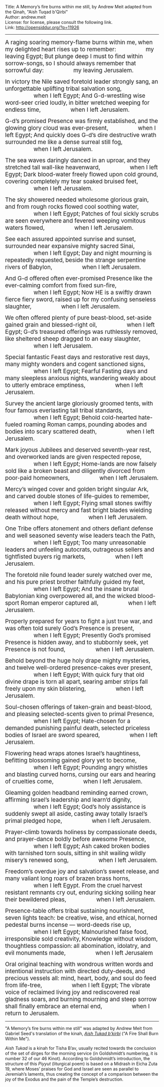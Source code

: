 <html>
<head></head>
<body>
Title: A Memory’s fire burns within me still, by Andrew Meit adapted from the Qinah, "Aish Tuqad b'Qirbi"<br />
Author: andrew.meit<br />
License: for license, please consult the following link.<br />
Link: <a href="http://opensiddur.org/?p=11926">http://opensiddur.org/?p=11926</a>
<p />
<hr />

<div class="english">
<span style="font-size: 14pt;">A raging soaring memory-flame burns within me,</span>
<span style="font-size: 14pt;"> when my delighted heart rises up to remember:</span>
<span style="padding-left: 5em; font-size: 14pt;"> my leaving Egypt;</span>
<span style="font-size: 14pt;"> But plunge deep I must to find within sorrow-songs,</span>
<span style="font-size: 14pt;"> so I should always remember that sorrowful day:</span>
<span style="padding-left: 5em; font-size: 14pt;"> my leaving Jerusalem.</span>

<span style="font-size: 14pt;">In victory the Nile saved foretold leader strongly sang,</span>
<span style="font-size: 14pt;"> an unforgettable uplifting tribal salvation song,</span>
<span style="padding-left: 5em; font-size: 14pt;"> when I left Egypt;</span>
<span style="font-size: 14pt;"> And G-d-wrestling wise word-seer cried loudly,</span>
<span style="font-size: 14pt;"> in bitter wretched weeping for endless time,</span>
<span style="padding-left: 5em; font-size: 14pt;"> when I left Jerusalem.</span>

<span style="font-size: 14pt;">G-d’s promised Presence was firmly established,</span>
<span style="font-size: 14pt;"> and the glowing glory cloud was ever-present,</span>
<span style="padding-left: 5em; font-size: 14pt;"> when I left Egypt;</span>
<span style="font-size: 14pt;"> And quickly does G-d’s dire destructive wrath</span>
<span style="font-size: 14pt;"> surrounded me like a dense surreal still fog,</span>
<span style="padding-left: 5em; font-size: 14pt;"> when I left Jerusalem.</span>

<span style="font-size: 14pt;">The sea waves daringly danced in an uproar,</span>
<span style="font-size: 14pt;"> and they stretched tall wall-like heavenward,</span>
<span style="padding-left: 5em; font-size: 14pt;"> when I left Egypt;</span>
<span style="font-size: 14pt;"> Dark blood-water freely flowed upon cold ground,</span>
<span style="font-size: 14pt;"> covering completely my tear soaked bruised feet,</span>
<span style="padding-left: 5em; font-size: 14pt;"> when I left Jerusalem.</span>

<span style="font-size: 14pt;">The sky showered needed wholesome glorious grain,</span>
<span style="font-size: 14pt;"> and from rough rocks flowed cool soothing water,</span>
<span style="padding-left: 5em; font-size: 14pt;"> when I left Egypt;</span>
<span style="font-size: 14pt;"> Patches of foul sickly scrubs are seen everywhere</span>
<span style="font-size: 14pt;"> and fevered weeping vomitous waters flowed,</span>
<span style="padding-left: 5em; font-size: 14pt;"> when I left Jerusalem.</span>

<span style="font-size: 14pt;">See each assured appointed sunrise and sunset,</span>
<span style="font-size: 14pt;"> surrounded near expansive mighty sacred Sinai,</span>
<span style="padding-left: 5em; font-size: 14pt;"> when I left Egypt;</span>
<span style="font-size: 14pt;"> Day and night mourning is repeatedly requested,</span>
<span style="font-size: 14pt;"> beside the strange serpentine rivers of Babylon,</span>
<span style="padding-left: 5em; font-size: 14pt;"> when I left Jerusalem.</span>

<span style="font-size: 14pt;">And G-d offered often ever-promised Presence</span>
<span style="font-size: 14pt;"> like the ever-calming comfort from fixed sun-fire,</span>
<span style="padding-left: 5em; font-size: 14pt;"> when I left Egypt;</span>
<span style="font-size: 14pt;"> Now HE is a swiftly drawn fierce fiery sword,</span>
<span style="font-size: 14pt;"> raised up for my confusing senseless slaughter,</span>
<span style="padding-left: 5em; font-size: 14pt;"> when I left Jerusalem.</span>

<span style="font-size: 14pt;">We often offered plenty of pure beast-blood,</span>
<span style="font-size: 14pt;"> set-aside gained grain and blessed-right oil,</span>
<span style="padding-left: 5em; font-size: 14pt;"> when I left Egypt;</span>
<span style="font-size: 14pt;"> G-d’s treasured offerings was ruthlessly removed,</span>
<span style="font-size: 14pt;"> like sheltered sheep dragged to an easy slaughter,</span>
<span style="padding-left: 5em; font-size: 14pt;"> when I left Jerusalem.</span>

<span style="font-size: 14pt;">Special fantastic Feast days and restorative rest days,</span>
<span style="font-size: 14pt;"> many mighty wonders and cogent sanctioned signs,</span>
<span style="padding-left: 5em; font-size: 14pt;"> when I left Egypt;</span>
<span style="font-size: 14pt;"> Fearful Fasting days and many sleepless anxious nights,</span>
<span style="font-size: 14pt;"> wandering weakly about to utterly embrace emptiness,</span>
<span style="padding-left: 5em; font-size: 14pt;"> when I left Jerusalem.</span>

<span style="font-size: 14pt;">Survey the ancient large gloriously groomed tents,</span>
<span style="font-size: 14pt;"> with four famous everlasting tall tribal standards,</span>
<span style="padding-left: 5em; font-size: 14pt;"> when I left Egypt;</span>
<span style="font-size: 14pt;"> Behold cold-hearted hate-fueled roaming Roman camps,</span>
<span style="font-size: 14pt;"> pounding abodes and bodies into scary scattered death,</span>
<span style="padding-left: 5em; font-size: 14pt;"> when I left Jerusalem.</span>

<span style="font-size: 14pt;">Mark joyous Jubilees and deserved seventh-year rest,</span>
<span style="font-size: 14pt;"> and overworked lands are given respected repose,</span>
<span style="padding-left: 5em; font-size: 14pt;"> when I left Egypt;</span>
<span style="font-size: 14pt;"> Home-lands are now falsely sold like a broken beast</span>
<span style="font-size: 14pt;"> and diligently divorced from poor-paid homeowners,</span>
<span style="padding-left: 5em; font-size: 14pt;"> when I left Jerusalem.</span>

<span style="font-size: 14pt;">Mercy’s winged cover and golden bright singular Ark,</span>
<span style="font-size: 14pt;"> and carved double stones of life-guides to remember,</span>
<span style="padding-left: 5em; font-size: 14pt;"> when I left Egypt;</span>
<span style="font-size: 14pt;"> Flying small stones swiftly released without mercy</span>
<span style="font-size: 14pt;"> and fast bright blades wielding death without hope,</span>
<span style="padding-left: 5em; font-size: 14pt;"> when I left Jerusalem.</span>

<span style="font-size: 14pt;">One Tribe offers atonement and others defiant defense</span>
<span style="font-size: 14pt;"> and well seasoned seventy wise leaders teach the Path,</span>
<span style="padding-left: 5em; font-size: 14pt;"> when I left Egypt;</span>
<span style="font-size: 14pt;"> Too many unreasonable leaders and unfeeling autocrats,</span>
<span style="font-size: 14pt;"> outrageous sellers and tightfisted buyers rig markets,</span>
<span style="padding-left: 5em; font-size: 14pt;"> when I left Jerusalem.</span>

<span style="font-size: 14pt;">The foretold nile found leader surely watched over me,</span>
<span style="font-size: 14pt;"> and his pure priest brother faithfully guided my feet,</span>
<span style="padding-left: 5em; font-size: 14pt;"> when I left Egypt;</span>
<span style="font-size: 14pt;"> And the insane brutal Babylonian king overpowered all,</span>
<span style="font-size: 14pt;"> and the wicked blood-sport Roman emperor captured all,</span>
<span style="padding-left: 5em; font-size: 14pt;"> when I left Jerusalem.</span>

<span style="font-size: 14pt;">Properly prepared for years to fight a just true war,</span>
<span style="font-size: 14pt;"> and was often told surely God’s Presence is present,</span>
<span style="padding-left: 5em; font-size: 14pt;"> when I left Egypt;
Presently God’s promised Presence is hidden away,
and to stubbornly seek, yet Presence is not found,
<span style="padding-left: 5em;">when I left Jerusalem.</span></span>

<span style="font-size: 14pt;">Behold beyond the huge holy drape mighty mysteries,</span>
<span style="font-size: 14pt;"> and twelve well-ordered presence-cakes ever present,</span>
<span style="padding-left: 5em; font-size: 14pt;"> when I left Egypt;</span>
<span style="font-size: 14pt;"> With quick fury that old divine drape is torn all apart,</span>
<span style="font-size: 14pt;"> searing amber strips fall freely upon my skin blistering,</span>
<span style="padding-left: 5em; font-size: 14pt;"> when I left Jerusalem.</span>

<span style="font-size: 14pt;">Soul-chosen offerings of taken-grain and beast-blood,</span>
<span style="font-size: 14pt;"> and pleasing selected-scents given to primal Presence,</span>
<span style="padding-left: 5em; font-size: 14pt;"> when I left Egypt;</span>
<span style="font-size: 14pt;"> Hate-chosen for a demanded punishing painful death,</span>
<span style="font-size: 14pt;"> selected priceless bodies of Israel are sword speared,</span>
<span style="padding-left: 5em; font-size: 14pt;"> when I left Jerusalem.</span>

<span style="font-size: 14pt;">Flowering head wraps atones Israel’s haughtiness,</span>
<span style="font-size: 14pt;"> befitting blossoming gained glory yet to become,</span>
<span style="padding-left: 5em; font-size: 14pt;"> when I left Egypt;</span>
<span style="font-size: 14pt;"> Pounding angry whistles and blasting curved horns,</span>
<span style="font-size: 14pt;"> cursing our ears and hearing of cruelties come,</span>
<span style="padding-left: 5em; font-size: 14pt;"> when I left Jerusalem.</span>

<span style="font-size: 14pt;">Gleaming golden headband reminding earned crown,</span>
<span style="font-size: 14pt;"> affirming Israel’s leadership and learn’d dignity,</span>
<span style="padding-left: 5em; font-size: 14pt;"> when I left Egypt;</span>
<span style="font-size: 14pt;"> God’s holy assistance is suddenly swept all aside,</span>
<span style="font-size: 14pt;"> casting away totally Israel’s primal pledged hope,</span>
<span style="padding-left: 5em; font-size: 14pt;"> when I left Jerusalem.</span>

<span style="font-size: 14pt;">Prayer-climb towards holiness by compassionate deeds,</span>
<span style="font-size: 14pt;"> and prayer-dance boldly before awesome Presence,</span>
<span style="padding-left: 5em; font-size: 14pt;"> when I left Egypt;</span>
<span style="font-size: 14pt;"> Ash caked broken bodies with tarnished torn souls,</span>
<span style="font-size: 14pt;"> sitting in shit wailing wildly misery’s renewed song,</span>
<span style="padding-left: 5em; font-size: 14pt;"> when I left Jerusalem.</span>

<span style="font-size: 14pt;">Freedom’s overdue joy and salvation’s sweet release,</span>
<span style="font-size: 14pt;"> and many valiant long roars of brazen brass horns,</span>
<span style="padding-left: 5em; font-size: 14pt;"> when I left Egypt.
From the cruel harvest resistant remnants cry out,
enduring sicking soiling hear their bewildered pleas,
<span style="padding-left: 5em;">when I left Jerusalem.</span></span>

<span style="font-size: 14pt;">Presence-table offers tribal sustaining nourishment,</span>
<span style="font-size: 14pt;"> seven lights teach: be creative, wise, and ethical,</span>
<span style="font-size: 14pt;"> horned pedestal burns incense — word-deeds rise up,</span>
<span style="padding-left: 5em; font-size: 14pt;"> when I left Egypt;</span>
<span style="font-size: 14pt;"> Malnourished false food, irresponsible sold creativity,</span>
<span style="font-size: 14pt;"> Knowledge without wisdom, thoughtless compassion:</span>
<span style="font-size: 14pt;"> all abomination, idolatry, and evil monuments made,</span>
<span style="padding-left: 5em; font-size: 14pt;"> when I left Jerusalem</span>

<span style="font-size: 14pt;">Oral original teaching with wondrous written words</span>
<span style="font-size: 14pt;"> and intentional instruction with directed duty-deeds,</span>
<span style="font-size: 14pt;"> and precious vessels all: mind, heart, body, and soul do feed from life-tree,</span>
<span style="padding-left: 5em; font-size: 14pt;"> when I left Egypt;</span>
<span style="font-size: 14pt;"> The vibrate voice of reclaimed living joy and rediscovered real gladness soars,</span>
<span style="font-size: 14pt;"> and burning mourning and steep sorrow shall finally embrace an eternal end,</span>
<span style="padding-left: 5em; font-size: 14pt;"> when I return to Jerusalem.</span>
</div>

<hr />

"A Memory’s fire burns within me still" was adapted by Andrew Meit from Gabriel Seed's translation of the kinah, <em><a href="https://opensiddur.org/special-days/commemorative-days/fast-days/tisha-bav/esh-tukad-bkirbi-a-fire-shall-burn-within-me-translated-by-gabriel-seed/">Aish Tukad b'kirbi</a></em> ("A Fire Shall Burn Within Me").

<em>Aish Tukad</em> is a kinah for Tisha B’av, usually recited towards the conclusion of the set of dirges for the morning service (in Goldshmidt’s numbering, it is number 32 of our 46 Kinot). According to Goldshmidt’s introduction, the structure of this <em>Piyyut</em> (liturgical poem) is based on a Midrash in Eicha Zuta 19, where Moses’ praises for God and Israel are seen as parallel to Jeremiah’s laments, thus creating the concept of a comparison between the joy of the Exodus and the pain of the Temple’s destruction.
</body>
</html>